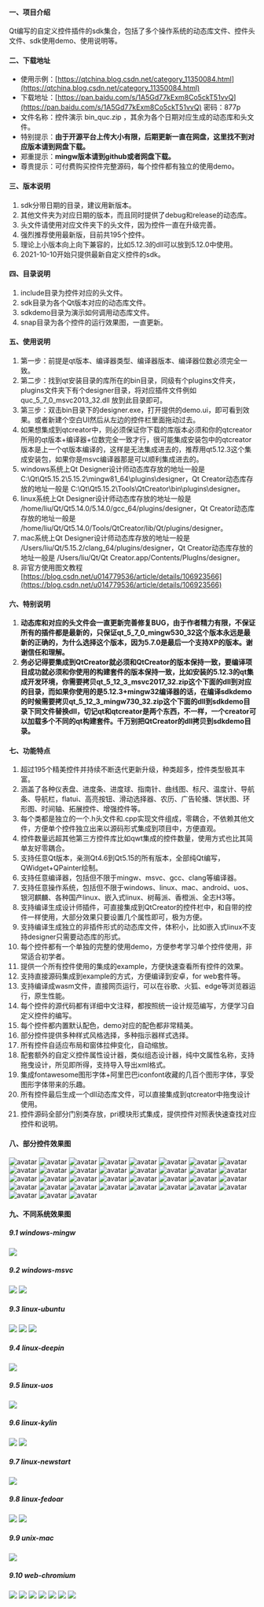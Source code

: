 ﻿#### 一、项目介绍
Qt编写的自定义控件插件的sdk集合，包括了多个操作系统的动态库文件、控件头文件、sdk使用demo、使用说明等。

#### 二、下载地址
- 使用示例：[https://qtchina.blog.csdn.net/category_11350084.html](https://qtchina.blog.csdn.net/category_11350084.html)
- 下载地址：[https://pan.baidu.com/s/1A5Gd77kExm8Co5ckT51vvQ](https://pan.baidu.com/s/1A5Gd77kExm8Co5ckT51vvQ)  密码：877p
- 文件名称：控件演示 bin_quc.zip ，其余为各个日期对应生成的动态库和头文件。
- 特别提示：**由于开源平台上传大小有限，后期更新一直在网盘，这里找不到对应版本请到网盘下载。**
- 郑重提示：**mingw版本请到github或者网盘下载。**
- 尊贵提示：可付费购买控件完整源码，每个控件都有独立的使用demo。

#### 三、版本说明
1. sdk分带日期的目录，建议用新版本。
2. 其他文件夹为对应日期的版本，而且同时提供了debug和release的动态库。
3. 头文件请使用对应文件夹下的头文件，因为控件一直在升级完善。
4. 强烈推荐使用最新版，目前共195个控件。
5. 理论上小版本向上向下兼容的，比如5.12.3的dll可以放到5.12.0中使用。
6. 2021-10-10开始只提供最新自定义控件的sdk。

#### 四、目录说明
1. include目录为控件对应的头文件。
2. sdk目录为各个Qt版本对应的动态库文件。
3. sdkdemo目录为演示如何调用动态库文件。
4. snap目录为各个控件的运行效果图，一直更新。

#### 五、使用说明
1. 第一步：前提是qt版本、编译器类型、编译器版本、编译器位数必须完全一致。
2. 第二步：找到qt安装目录的库所在的bin目录，同级有个plugins文件夹，plugins文件夹下有个designer目录，将对应插件文件例如 quc_5_7_0_msvc2013_32.dll 放到此目录即可。
3. 第三步：双击bin目录下的designer.exe，打开提供的demo.ui，即可看到效果。或者新建个空白UI然后从左边的控件栏里面拖动过去。
4. 如果想集成到qtcreator中，则必须保证你下载的库版本必须和你的qtcreator所用的qt版本+编译器+位数完全一致才行，很可能集成安装包中的qtcreator版本是上一个qt版本编译的，这样是无法集成进去的，推荐用qt5.12.3这个集成安装包，如果你是msvc编译器那是可以顺利集成进去的。
5. windows系统上Qt Designer设计师动态库存放的地址一般是 C:\Qt\Qt5.15.2\5.15.2\mingw81_64\plugins\designer，Qt Creator动态库存放的地址一般是 C:\Qt\Qt5.15.2\Tools\QtCreator\bin\plugins\designer。
6. linux系统上Qt Designer设计师动态库存放的地址一般是 /home/liu/Qt/Qt5.14.0/5.14.0/gcc_64/plugins/designer，Qt Creator动态库存放的地址一般是 /home/liu/Qt/Qt5.14.0/Tools/QtCreator/lib/Qt/plugins/designer。
7. mac系统上Qt Designer设计师动态库存放的地址一般是 /Users/liu/Qt/5.15.2/clang_64/plugins/designer，Qt Creator动态库存放的地址一般是 /Users/liu/Qt/Qt Creator.app/Contents/PlugIns/designer。
8. 非官方使用图文教程 [https://blog.csdn.net/u014779536/article/details/106923566](https://blog.csdn.net/u014779536/article/details/106923566)

#### 六、特别说明
1. **动态库和对应的头文件会一直更新完善修复BUG，由于作者精力有限，不保证所有的插件都是最新的，只保证qt_5_7_0_mingw530_32这个版本永远是最新的正确的，为什么选择这个版本，因为5.7.0是最后一个支持XP的版本。谢谢信任和理解。**
2. **务必记得要集成到QtCreator就必须和QtCreator的版本保持一致，要编译项目成功就必须和你使用的构建套件的版本保持一致，比如安装的5.12.3的qt集成开发环境，你需要拷贝qt_5_12_3_msvc2017_32.zip这个下面的dll到对应的目录，而如果你使用的是5.12.3+mingw32编译器的话，在编译sdkdemo的时候需要拷贝qt_5_12_3_mingw730_32.zip这个下面的dll到sdkdemo目录下同文件替换dll，切记qt和qtcreator是两个东西，不一样，一个creator可以加载多个不同的qt构建套件。千万别把QtCreator的dll拷贝到sdkdemo目录。**

#### 七、功能特点
1. 超过195个精美控件并持续不断迭代更新升级，种类超多，控件类型极其丰富。
2. 涵盖了各种仪表盘、进度条、进度球、指南针、曲线图、标尺、温度计、导航条、导航栏，flatui、高亮按钮、滑动选择器、农历、广告轮播、饼状图、环形图、时间轴、拓展控件、增强控件等。
3. 每个类都是独立的一个.h头文件和.cpp实现文件组成，零耦合，不依赖其他文件，方便单个控件独立出来以源码形式集成到项目中，方便直观。
4. 控件数量远超其他第三方控件库比如qwt集成的控件数量，使用方式也比其简单友好零耦合。
5. 支持任意Qt版本，亲测Qt4.6到Qt5.15的所有版本，全部纯Qt编写，QWidget+QPainter绘制。
6. 支持任意编译器，包括但不限于mingw、msvc、gcc、clang等编译器。
7. 支持任意操作系统，包括但不限于windows、linux、mac、android、uos、银河麒麟、各种国产linux、嵌入式linux、树莓派、香橙派、全志H3等。
8. 支持编译生成设计师插件，可直接集成到QtCreator的控件栏中，和自带的控件一样使用，大部分效果只要设置几个属性即可，极为方便。
9. 支持编译生成独立的非插件形式的动态库文件，体积小，比如嵌入式linux不支持designer只需要动态库的形式。
10. 每个控件都有一个单独的完整的使用demo，方便参考学习单个控件使用，非常适合初学者。
11. 提供一个所有控件使用的集成的example，方便快速查看所有控件的效果。
12. 支持直接源码集成到example的方式，方便编译到安卓，for web套件等。
13. 支持编译成wasm文件，直接网页运行，可以在谷歌、火狐、edge等浏览器运行，原生性能。
14. 每个控件的源代码都有详细中文注释，都按照统一设计规范编写，方便学习自定义控件的编写。
15. 每个控件都内置默认配色，demo对应的配色都非常精美。
16. 部分控件提供多种样式风格选择，多种指示器样式选择。
17. 所有控件自适应布局和窗体拉伸变化，自动缩放。
18. 配套额外的自定义控件属性设计器，类似组态设计器，纯中文属性名称，支持拖曳设计，所见即所得，支持导入导出xml格式。
19. 集成fontawesome图形字体+阿里巴巴iconfont收藏的几百个图形字体，享受图形字体带来的乐趣。
20. 所有控件最后生成一个dll动态库文件，可以直接集成到qtcreator中拖曳设计使用。
21. 控件源码全部分门别类存放，pri模块形式集成，提供控件对照表快速查找对应控件和说明。

#### 八、部分控件效果图
![avatar](https://gitee.com/feiyangqingyun/QUCSDK/raw/master/snap/000.gif)
![avatar](https://gitee.com/feiyangqingyun/QUCSDK/raw/master/snap/customring.gif)
![avatar](https://gitee.com/feiyangqingyun/QUCSDK/raw/master/snap/gaugecar.gif)
![avatar](https://gitee.com/feiyangqingyun/QUCSDK/raw/master/snap/gaugecolor.gif)
![avatar](https://gitee.com/feiyangqingyun/QUCSDK/raw/master/snap/gaugemini.gif)
![avatar](https://gitee.com/feiyangqingyun/QUCSDK/raw/master/snap/gaugepanel.gif)
![avatar](https://gitee.com/feiyangqingyun/QUCSDK/raw/master/snap/gaugepercent.gif)
![avatar](https://gitee.com/feiyangqingyun/QUCSDK/raw/master/snap/gaugespeed.gif)
![avatar](https://gitee.com/feiyangqingyun/QUCSDK/raw/master/snap/progresspercent.gif)
![avatar](https://gitee.com/feiyangqingyun/QUCSDK/raw/master/snap/telwidget.gif)
![avatar](https://gitee.com/feiyangqingyun/QUCSDK/raw/master/snap/wavebar.gif)
![avatar](https://gitee.com/feiyangqingyun/QUCSDK/raw/master/snap/switchbutton.gif)
![avatar](https://gitee.com/feiyangqingyun/QUCSDK/raw/master/snap/progresstip.gif)
![avatar](https://gitee.com/feiyangqingyun/QUCSDK/raw/master/snap/gaugeedit.gif)
![avatar](https://gitee.com/feiyangqingyun/QUCSDK/raw/master/snap/timeaxis.gif)
![avatar](https://gitee.com/feiyangqingyun/QUCSDK/raw/master/snap/shadowclock.gif)
![avatar](https://gitee.com/feiyangqingyun/QUCSDK/raw/master/snap/shadowcalendar.gif)
![avatar](https://gitee.com/feiyangqingyun/QUCSDK/raw/master/snap/progressshadow.gif)
![avatar](https://gitee.com/feiyangqingyun/QUCSDK/raw/master/snap/wavewater.gif)
![avatar](https://gitee.com/feiyangqingyun/QUCSDK/raw/master/snap/progressarc.gif)
![avatar](https://gitee.com/feiyangqingyun/QUCSDK/raw/master/snap/scantantan.gif)
![avatar](https://gitee.com/feiyangqingyun/QUCSDK/raw/master/snap/imageanimation.gif)
![avatar](https://gitee.com/feiyangqingyun/QUCSDK/raw/master/snap/gaugecompasspan.gif)
![avatar](https://gitee.com/feiyangqingyun/QUCSDK/raw/master/snap/progressbutton.gif)
![avatar](https://gitee.com/feiyangqingyun/QUCSDK/raw/master/snap/lunarcalendarwidget.gif)
![avatar](https://gitee.com/feiyangqingyun/QUCSDK/raw/master/snap/colorpanel.gif)
![avatar](https://gitee.com/feiyangqingyun/QUCSDK/raw/master/snap/navlistview.gif)
![avatar](https://gitee.com/feiyangqingyun/QUCSDK/raw/master/snap/navbutton.gif)
![avatar](https://gitee.com/feiyangqingyun/QUCSDK/raw/master/snap/gaugecloud.gif)
![avatar](https://gitee.com/feiyangqingyun/QUCSDK/raw/master/snap/gaugedial.gif)
![avatar](https://gitee.com/feiyangqingyun/QUCSDK/raw/master/snap/rulerprogress.gif)
![avatar](https://gitee.com/feiyangqingyun/QUCSDK/raw/master/snap/gaugeprogress.gif)
![avatar](https://gitee.com/feiyangqingyun/QUCSDK/raw/master/snap/rulerslider.gif)
![avatar](https://gitee.com/feiyangqingyun/QUCSDK/raw/master/snap/1_property1.png)
![avatar](https://gitee.com/feiyangqingyun/QUCSDK/raw/master/snap/1_property2.png)

#### 九、不同系统效果图
##### 9.1 windows-mingw
 ![](https://gitee.com/feiyangqingyun/QUCSDK/raw/master/snap/4-1-1.jpg)

##### 9.2 windows-msvc
 ![](https://gitee.com/feiyangqingyun/QUCSDK/raw/master/snap/4-2-1.jpg)
 ![](https://gitee.com/feiyangqingyun/QUCSDK/raw/master/snap/4-2-2.jpg)

##### 9.3 linux-ubuntu
 ![](https://gitee.com/feiyangqingyun/QUCSDK/raw/master/snap/4-3-1.jpg)
 ![](https://gitee.com/feiyangqingyun/QUCSDK/raw/master/snap/4-3-2.jpg)
 ![](https://gitee.com/feiyangqingyun/QUCSDK/raw/master/snap/4-3-3.jpg)

##### 9.4 linux-deepin
 ![](https://gitee.com/feiyangqingyun/QUCSDK/raw/master/snap/4-4-1.jpg)

##### 9.5 linux-uos
 ![](https://gitee.com/feiyangqingyun/QUCSDK/raw/master/snap/4-5-1.jpg)

##### 9.6 linux-kylin
 ![](https://gitee.com/feiyangqingyun/QUCSDK/raw/master/snap/4-6-1.jpg)
 ![](https://gitee.com/feiyangqingyun/QUCSDK/raw/master/snap/4-6-2.jpg)

##### 9.7 linux-newstart
 ![](https://gitee.com/feiyangqingyun/QUCSDK/raw/master/snap/4-7-1.jpg)

##### 9.8 linux-fedoar
 ![](https://gitee.com/feiyangqingyun/QUCSDK/raw/master/snap/4-8-1.jpg)
 ![](https://gitee.com/feiyangqingyun/QUCSDK/raw/master/snap/4-8-2.jpg)

##### 9.9 unix-mac
 ![](https://gitee.com/feiyangqingyun/QUCSDK/raw/master/snap/4-9-1.jpg)

##### 9.10 web-chromium
 ![](https://gitee.com/feiyangqingyun/QUCSDK/raw/master/snap/4-10-1.jpg)
 ![](https://gitee.com/feiyangqingyun/QUCSDK/raw/master/snap/4-10-2.jpg)
 ![](https://gitee.com/feiyangqingyun/QUCSDK/raw/master/snap/4-10-3.jpg)
 ![](https://gitee.com/feiyangqingyun/QUCSDK/raw/master/snap/4-10-4.jpg)
 ![](https://gitee.com/feiyangqingyun/QUCSDK/raw/master/snap/4-10-5.jpg)
 ![](https://gitee.com/feiyangqingyun/QUCSDK/raw/master/snap/4-10-6.jpg)
 ![](https://gitee.com/feiyangqingyun/QUCSDK/raw/master/snap/4-10-7.jpg)